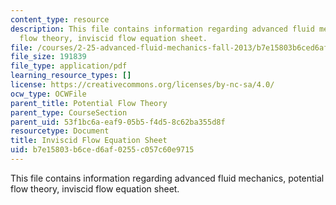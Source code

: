 ```yaml
---
content_type: resource
description: This file contains information regarding advanced fluid mechanics, potential
  flow theory, inviscid flow equation sheet.
file: /courses/2-25-advanced-fluid-mechanics-fall-2013/b7e15803b6ced6af0255c057c60e9715_MIT2_25F13_InviscidUpdated.pdf
file_size: 191839
file_type: application/pdf
learning_resource_types: []
license: https://creativecommons.org/licenses/by-nc-sa/4.0/
ocw_type: OCWFile
parent_title: Potential Flow Theory
parent_type: CourseSection
parent_uid: 53f1bc6a-eaf9-05b5-f4d5-8c62ba355d8f
resourcetype: Document
title: Inviscid Flow Equation Sheet
uid: b7e15803-b6ce-d6af-0255-c057c60e9715
---
```

This file contains information regarding advanced fluid mechanics, potential flow theory, inviscid flow equation sheet.